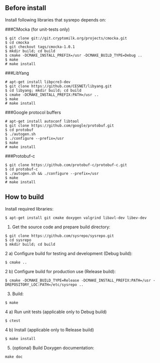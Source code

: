 ## Before install
Install following libraries that sysrepo depends on:

###CMocka
(for unit-tests only)
```
$ git clone git://git.cryptomilk.org/projects/cmocka.git
$ cd cmocka
$ git checkout tags/cmocka-1.0.1
$ mkdir build; cd build
$ cmake -DCMAKE_INSTALL_PREFIX=/usr -DCMAKE_BUILD_TYPE=Debug ..
$ make
# make install
```

###LibYang
```
# apt-get install libpcre3-dev
$ git clone https://github.com/CESNET/libyang.git
$ cd libyang; mkdir build; cd build
$ cmake -DCMAKE_INSTALL_PREFIX:PATH=/usr ..
$ make
# make install
```

###Google protocol buffers
```
# apt-get install autoconf libtool
$ git clone https://github.com/google/protobuf.git
$ cd protobuf
$ ./autogen.sh
$ ./configure --prefix=/usr
$ make
# make install
```

###Protobuf-c
```
$ git clone https://github.com/protobuf-c/protobuf-c.git
$ cd protobuf-c
$ ./autogen.sh && ./configure --prefix=/usr 
$ make 
# make install
```

## How to build
Install required libraries:
```
$ apt-get install git cmake doxygen valgrind libavl-dev libev-dev
```
1) Get the source code and prepare build directory:
```
$ git clone https://github.com/sysrepo/sysrepo.git
$ cd sysrepo
$ mkdir build; cd build
```
2 a) Configure build for testing and development (Debug build):
```
$ cmake ..
```
2 b) Configure build for production use (Release build):
```
$ cmake -DCMAKE_BUILD_TYPE=Release -DCMAKE_INSTALL_PREFIX:PATH=/usr -DREPOSITORY_LOC:PATH=/etc/sysrepo ..
```
3) Build:
```
$ make
```
4 a) Run unit tests (applicable only to Debug build)
```
$ ctest
```
4 b) Install (applicable only to Release build)
```
$ make install
```
5) (optional) Build Doxygen documentation:
```
make doc
```
